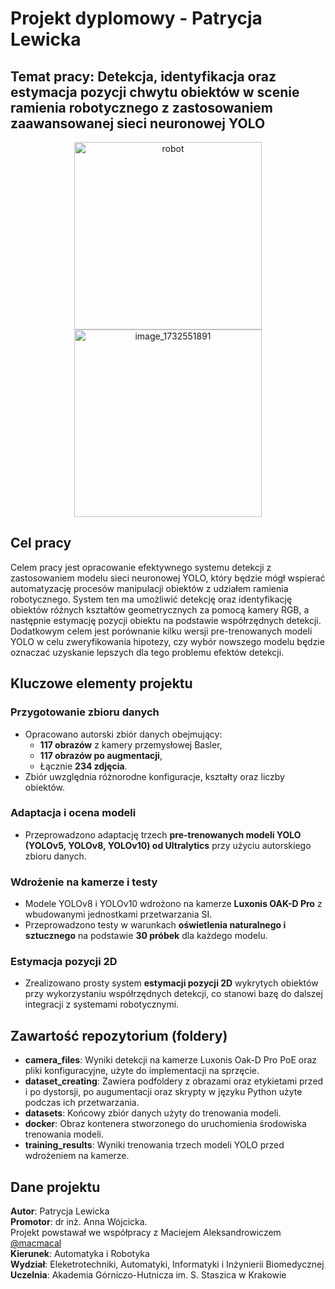 # Projekt dyplomowy - Patrycja Lewicka

## Temat pracy: Detekcja, identyfikacja oraz estymacja pozycji chwytu obiektów w scenie ramienia robotycznego z zastosowaniem zaawansowanej sieci neuronowej YOLO


<p align="center">
  <img src="https://github.com/user-attachments/assets/bca1760c-0992-4122-80c1-342506b9dcce" alt="robot" width="300">
  <img src="https://github.com/user-attachments/assets/63537a03-5a56-48de-a1d0-b424f6fa782d" alt="image_1732551891" width="300">
</p>

## Cel pracy
Celem pracy jest opracowanie efektywnego systemu detekcji z zastosowaniem modelu sieci neuronowej YOLO, który będzie mógł wspierać automatyzację procesów manipulacji obiektów z udziałem ramienia robotycznego. System ten ma umożliwić detekcję oraz identyfikację obiektów różnych kształtów geometrycznych za pomocą kamery RGB, a następnie estymację pozycji obiektu na podstawie współrzędnych detekcji.
Dodatkowym celem jest porównanie kilku wersji pre-trenowanych modeli YOLO w celu zweryfikowania hipotezy, czy wybór nowszego modelu będzie oznaczać uzyskanie lepszych dla tego problemu efektów detekcji.

## Kluczowe elementy projektu

### Przygotowanie zbioru danych
- Opracowano autorski zbiór danych obejmujący:
  - **117 obrazów** z kamery przemysłowej Basler,
  - **117 obrazów po augmentacji**,
  - Łącznie **234 zdjęcia**.
- Zbiór uwzględnia różnorodne konfiguracje, kształty oraz liczby obiektów.

### Adaptacja i ocena modeli
- Przeprowadzono adaptację trzech **pre-trenowanych modeli YOLO (YOLOv5, YOLOv8, YOLOv10) od Ultralytics** przy użyciu autorskiego zbioru danych.

### Wdrożenie na kamerze i testy
- Modele YOLOv8 i YOLOv10 wdrożono na kamerze **Luxonis OAK-D Pro** z wbudowanymi jednostkami przetwarzania SI.
- Przeprowadzono testy w warunkach **oświetlenia naturalnego i sztucznego** na podstawie **30 próbek** dla każdego modelu.

### Estymacja pozycji 2D
- Zrealizowano prosty system **estymacji pozycji 2D** wykrytych obiektów przy wykorzystaniu współrzędnych detekcji, co stanowi bazę do dalszej integracji z systemami robotycznymi.

## Zawartość repozytorium (foldery)
- **camera_files**: Wyniki detekcji na kamerze Luxonis Oak-D Pro PoE oraz pliki konfiguracyjne, użyte do implementacji na sprzęcie.
- **dataset_creating**: Zawiera podfoldery z obrazami oraz etykietami przed i po dystorsji, po augumentacji oraz skrypty w języku Python użyte podczas ich przetwarzania.
- **datasets**: Końcowy zbiór danych użyty do trenowania modeli.
- **docker**: Obraz kontenera stworzonego do uruchomienia środowiska trenowania modeli.
- **training_results**: Wyniki trenowania trzech modeli YOLO przed wdrożeniem na kamerze.

## Dane projektu
**Autor**: Patrycja Lewicka  
**Promotor**: dr inż. Anna Wójcicka.  
Projekt powstawał we współpracy z Maciejem Aleksandrowiczem [@macmacal](https://macmacal.github.io/)  
**Kierunek**: Automatyka i Robotyka  
**Wydział**: Eleketrotechniki, Automatyki, Informatyki i Inżynierii Biomedycznej  
**Uczelnia**: Akademia Górniczo-Hutnicza im. S. Staszica w Krakowie  

